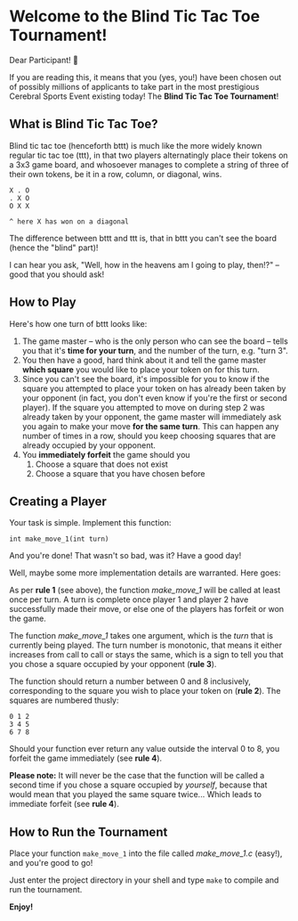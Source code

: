 # Welcome to the Blind Tic Tac Toe Tournament!

Dear Participant! 🎫

If you are reading this, it means that you (yes, you!) have been chosen
out of possibly millions of applicants to take part in the most prestigious
Cerebral Sports Event existing today! The **Blind Tic Tac Toe Tournament**!

## What is Blind Tic Tac Toe?

Blind tic tac toe (henceforth bttt) is much like the more widely known 
regular tic tac toe (ttt), in that two players alternatingly place their tokens
on a 3x3 game board, and whosoever manages to complete a string of three of
their own tokens, be it in a row, column, or diagonal, wins.

    X . O
    . X O
    O X X

    ^ here X has won on a diagonal

The difference between bttt and ttt is, that in bttt you can't see the board
(hence the "blind" part)!

I can hear you ask, "Well, how in the heavens am I going to play, then!?" –
good that you should ask!

## How to Play
Here's how one turn of bttt looks like:

1.  The game master – who is the only person who can see the board – tells you
    that it's **time for your turn**, and the number of the turn, e.g. "turn 3".
2.  You then have a good, hard think about it and tell the game master
    **which square** you would like to place your token on for this turn.
3.  Since you can't see the board, it's impossible for you to know if the square
    you attempted to place your token on has already been taken by your 
    opponent (in fact, you don't even know if you're the first or second
    player). If the square you attempted to move on during step 2 was already
    taken by your opponent, the game master will immediately ask you again to
    make your move **for the same turn**. This can happen any number of times
    in a row, should you keep choosing squares that are already occupied by 
    your opponent.
4.  You **immediately forfeit** the game should you
    1.  Choose a square that does not exist
    2.  Choose a square that you have chosen before

## Creating a Player

Your task is simple. Implement this function:

`int make_move_1(int turn)`

And you're done! That wasn't so bad, was it? Have a good day!

Well, maybe some more implementation details are warranted. Here goes:

As per **rule 1** (see above), the function *make_move_1* will be called at 
least once per turn. A turn is complete once player 1 and player 2 have 
successfully made their move, or else one of the players has forfeit or won 
the game.

The function *make_move_1* takes one argument, which is the *turn* that is 
currently being played. The turn number is monotonic, that means it
either increases from call to call or stays the same, which is a sign to tell
you that you chose a square occupied by your opponent (**rule 3**).

The function should return a number between 0 and 8 inclusively, corresponding
to the square you wish to place your token on (**rule 2**). 
The squares are numbered thusly:

    0 1 2
    3 4 5
    6 7 8

Should your function ever return any value outside the interval 0 to 8, 
you forfeit the game immediately (see **rule 4**).

**Please note:** It will never be the case that the function will be called
a second time if you chose a square occupied by *yourself*, because that would
mean that you played the same square twice... Which leads to immediate forfeit
(see **rule 4**).

## How to Run the Tournament

Place your function `make_move_1` into the file called *make_move_1.c* (easy!),
and you're good to go!

Just enter the project directory in your shell and type `make` to compile
and run the tournament.

**Enjoy!**
